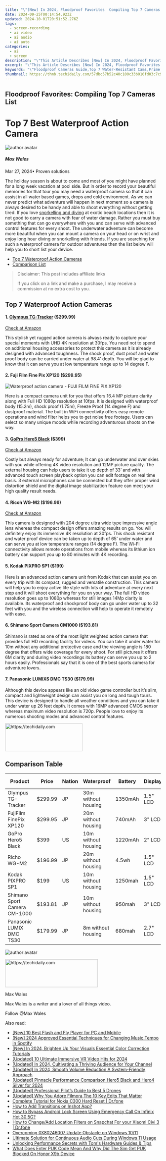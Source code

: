 ```yaml
---
title: "\"[New] In 2024, Floodproof Favorites  Compiling Top 7 Cameras List\""
date: 2024-09-25T00:14:54.923Z
updated: 2024-10-01T20:51:52.276Z
tags: 
  - screen-recording
  - ai video
  - ai audio
  - ai auto
categories: 
  - ai
  - screen
description: "\"This Article Describes [New] In 2024, Floodproof Favorites: Compiling Top 7 Cameras List\""
excerpt: "\"This Article Describes [New] In 2024, Floodproof Favorites: Compiling Top 7 Cameras List\""
keywords: "\"Floodproof Cameras Guide,Top 7 Water-Resistant Cams,Prime Floodproof Camlist,Best Floodproof Camera Reviews,Sealed Cameras for Floods,Leading Waterproof Cams Compiled,Select Floodproof Digital Cameras\""
thumbnail: https://thmb.techidaily.com/57dbc57b52c40c100c33b010fd03c7c914f04eea27a15b8c369fc3e51785f1d6.jpg
---
```


## Floodproof Favorites: Compiling Top 7 Cameras List

# Top 7 Best Waterproof Action Camera

![author avatar](https://images.wondershare.com/filmora/article-images/max-wales-author.jpg)

##### Max Wales

 Mar 27, 2024• Proven solutions

 The holiday season is about to come and most of you might have planned for a long week vacation at pool side. But in order to record your beautiful memories for that tour you may need a waterproof camera so that it can assist in all water based games, drops and cold environment. As we can never predict what adventure will happen in next moment so a camera is always desired to be handy and able to shoot everything without getting tired. If you love [snorkelling and diving](https://tools.techidaily.com/wondershare/filmora/download/) at exotic beach locations then it is not good to carry a camera with fear of water damage. Rather you must buy something that can go everywhere with you and can serve with advanced control features for every shoot. The underwater adventure can become more beautiful when you can mount a camera on your head or on wrist and enjoy long hour diving or snorkelling with friends. If you are searching for such a waterproof camera for outdoor adventures then the list below will help you to short list your device.

* [Top 7 Waterproof Action Cameras](#part1)
* [Comparison List](#part2)

>  Disclaimer: This post includes affiliate links
>
>  If you click on a link and make a purchase, I may receive a commission at no extra cost to you.
>

## Top 7 Waterproof Action Cameras

#### 1\. [Olympus TG-Tracker](https://tools.techidaily.com/wondershare/filmora/download/) ($299.99)

[Check at Amazon](https://www.amazon.com/gp/product/B01ERLMTSI/ref=as%5Fli%5Ftl?ie=UTF8&tag=vs-flora-20&camp=1789&creative=9325&linkCode=as2&creativeASIN=B01ERLMTSI&linkId=34d5c0e389cef67e7a6b9e5d754a12fc
)

 This stylish yet rugged action camera is always ready to capture your special moments with UHD 4K resolution at 30fps. You need not to spend on additional housing accessories to protect this camera as it is already designed with advanced toughness. The shock proof, dust proof and water proof body can be carried under water at 98.4’ depth. You will be glad to know that it can serve you at low temperature range up to 14 degree F.

#### 2\.  Fuji Film Fine Pix XP120 ($299.95)

![ Waterproof action camera - FUJI FILM FINE PIX XP120](https://images.wondershare.com/filmora/article-images/fuji-film-fine-pix-xp120.jpg)

 Here is a compact camera unit for you that offers 16.4 MP picture clarity along with Full HD 1080p resolution at 10fps. It is designed with waterproof body (15.2m), shock proof (1.75m), Freeze Proof (14 degree F) and dustproof material. The built in WiFi connectivity offers easy remote operations and wind filter helps you to get noise free footage. Users can select so many unique moods while recording adventurous shoots on the way.

#### 3\. [GoPro Hero5 Black](https://tools.techidaily.com/wondershare/filmora/download/) ($399)

[Check at Amazon](https://www.amazon.com/gp/product/B01M14ATO0/ref=as%5Fli%5Ftl?ie=UTF8&tag=vs-flora-20&camp=1789&creative=9325&linkCode=as2&creativeASIN=B01M14ATO0&linkId=5ce54ea937ecffa6b1b8056b6922abaa
)

 Costly but always ready for adventure; It can go underwater and over skies with you while offering 4K video resolution and 12MP picture quality. The external housing can help users to take it up depth of 33’ and with advanced touch screen playback option you can edit footage on real time basis. 3 external microphones can be connected but they offer proper wind distortion shield and the digital image stabilization feature can meet your high quality result needs.

#### 4\.  Ricoh WG-M2 ($196.99)

[Check at Amazon](https://www.amazon.com/gp/product/B01C395NWU/ref=as%5Fli%5Ftl?ie=UTF8&tag=vs-flora-20&camp=1789&creative=9325&linkCode=as2&creativeASIN=B01C395NWU&linkId=6090fffac05d4c82ef9e790492fd38f8
)

 This camera is designed with 204 degree ultra wide type impressive angle lens whereas the compact design offers amazing results on go. You will definitely enjoy its immersive 4K resolution at 30fps. This shock resistant and water proof device can be taken up to depth of 65’ under water and can serve you at low temperature ranges (14 degree F). The Wi-Fi connectivity allows remote operations from mobile whereas its lithium ion battery can support you up to 80 minutes with 4K recording.

#### 5\.  Kodak PIXPRO SP1 ($199)

 Here is an advanced action camera unit from Kodak that can assist you on every trip with its compact, rugged and versatile construction. This camera will help you to enjoy active life style with lots of adventure at every next step and it will shoot everything for you on your way. The full HD video resolution goes up to 1080p whereas for still images 14Mp clarity is available. Its waterproof and shockproof body can go under water up to 32 feet with you and the wireless connection will help to operate it remotely with ease.

#### 6\.  Shimano Sport Camera CM1000 ($193.81)

 Shimano is rated as one of the most light weighted action camera that provides full HD recording facility for videos. You can take it under water for 10m without any additional protective case and the viewing angle is 180 degree that offers wide coverage for every shoot. For still pictures it offers 6M clarity and during video recordings its battery can serve you up to 2 hours easily. Professionals say that it is one of the best sports camera for adventure lovers.

#### 7\.  Panasonic LUMIXS DMC TS30 ($179.99)

 Although this device appears like an old video game controller but it’s slim, compact and lightweight design can assist you on long and tough tours. This device is designed to handle all weather conditions and you can take it under water up 26 feet depth. It comes with 16MP advanced CMOS sensor whereas maximum video resolution is 720p. People love to enjoy its numerous shooting modes and advanced control features.

<!-- affiliate ads begin -->
<a href="https://aligracehair.sjv.io/c/5597632/2135412/19272" target="_top" id="2135412">
  <img src="//a.impactradius-go.com/display-ad/19272-2135412" border="0" alt="https://techidaily.com" width="250" height="90"/>
</a>
<img height="0" width="0" src="https://aligracehair.sjv.io/i/5597632/2135412/19272" style="position:absolute;visibility:hidden;" border="0" />
<!-- affiliate ads end -->

## Comparison Table

| Product                      | Price   | Nation | Waterproof          | Battery | Display  | Weight | shockproof | freezeproof     | Video resolution |
| ---------------------------- | ------- | ------ | ------------------- | ------- | -------- | ------ | ---------- | --------------- | ---------------- |
| Olympus TG-Tracker           | $299.99 | JP     | 30m without housing | 1350mAh | 1.5" LCD | 180g   | 2m         | \-10°C          | 4k/30fps         |
| FujiFilm FinePix XP120       | $299.95 | JP     | 20m without housing | 740mAh  | 3" LCD   | 453g   | 1.75m      | \-10°C to +40°C | 1080P/60fps      |
| GoPro Hero5 Black            | $399    | US     | 10m without housing | 1220mAh | 2" LCD   | 117g   | Y          | NA              | 4K/30FPS         |
| Richo WG-M2                  | $196.99 | JP     | 20m without housing | 4.5wh   | 1.5" LCD | 136g   | 2m         | \-10°C          | 1080P/30fps      |
| Kodak PIXPRO SP1             | $199    | US     | 10m without housing | 1250mah | 1.5" LCD | 155g   | 2m         | \-10°C to +40°C | 1080P/30fps      |
| Shimano Sport Camera CM-1000 | $193.81 | JP     | 10m without housing | 950mah  | 3" LCD   | 86g    | NA         | \-10°C to +40°C | 1080P/30fps      |
| Panasonic LUMIX DMC TS30     | $179.99 | JP     | 8m without housing  | 680mah  | 2.7" LCD | 144g   | 1.5m       | \-10°C          | 720p/30fps       |

![author avatar](https://images.wondershare.com/filmora/article-images/max-wales-author.jpg)

<!-- affiliate ads begin -->
<a href="https://aligracehair.sjv.io/c/5597632/2006941/19272" target="_top" id="2006941">
  <img src="//a.impactradius-go.com/display-ad/19272-2006941" border="0" alt="https://techidaily.com" width="300" height="90"/>
</a>
<img height="0" width="0" src="https://aligracehair.sjv.io/i/5597632/2006941/19272" style="position:absolute;visibility:hidden;" border="0" />
<!-- affiliate ads end -->

Max Wales

Max Wales is a writer and a lover of all things video.

Follow @Max Wales


<ins class="adsbygoogle"
     style="display:block"
     data-ad-format="autorelaxed"
     data-ad-client="ca-pub-7571918770474297"
     data-ad-slot="1223367746"></ins>



<ins class="adsbygoogle"
     style="display:block"
     data-ad-client="ca-pub-7571918770474297"
     data-ad-slot="8358498916"
     data-ad-format="auto"
     data-full-width-responsive="true"></ins>


<span class="atpl-alsoreadstyle">Also read:</span>
<div><ul>
<li><a href="https://article-files.techidaily.com/new-10-best-flash-and-fly-player-for-pc-and-mobile/"><u>[New] 10 Best Flash and Fly Player for PC and Mobile</u></a></li>
<li><a href="https://article-files.techidaily.com/new-2024-approved-essential-techniques-for-changing-music-tempo-in-spotify/"><u>[New] 2024 Approved Essential Techniques for Changing Music Tempo in Spotify</u></a></li>
<li><a href="https://article-files.techidaily.com/new-in-2024-brighten-up-your-visuals-essential-color-correction-tutorials/"><u>[New] In 2024, Brighten Up Your Visuals Essential Color Correction Tutorials</u></a></li>
<li><a href="https://facebook-video-share.techidaily.com/updated-10-ultimate-immersive-vr-video-hits-for-2024/"><u>[Updated] 10 Ultimate Immersive VR Video Hits for 2024</u></a></li>
<li><a href="https://fox-links.techidaily.com/updated-in-2024-cultivating-a-thriving-audience-for-your-channel/"><u>[Updated] In 2024, Cultivating a Thriving Audience for Your Channel</u></a></li>
<li><a href="https://article-files.techidaily.com/updated-in-2024-smooth-volume-reduction-a-system-friendly-approach/"><u>[Updated] In 2024, Smooth Volume Reduction A System-Friendly Approach</u></a></li>
<li><a href="https://article-files.techidaily.com/updated-pinnacle-performance-comparison-hero5-black-and-hero4-silver-for-2024/"><u>[Updated] Pinnacle Performance Comparison Hero5 Black and Hero4 Silver for 2024</u></a></li>
<li><a href="https://article-files.techidaily.com/updated-professional-pilots-guide-to-best-5-drones/"><u>[Updated] Professional Pilot’s Guide to Best 5 Drones</u></a></li>
<li><a href="https://article-files.techidaily.com/updated-why-you-adore-filmora-the-10-key-edits-that-matter/"><u>[Updated] Why You Adore Filmora The 10 Key Edits That Matter</u></a></li>
<li><a href="https://techidaily.com/complete-tutorial-for-nokia-c300-hard-reset-drfone-by-drfone-reset-android-reset-android/"><u>Complete Tutorial for Nokia C300 Hard Reset | Dr.fone</u></a></li>
<li><a href="https://article-files.techidaily.com/how-to-add-transitions-on-inshot-app/"><u>How to Add Transitions on Inshot App?</u></a></li>
<li><a href="https://unlock-android.techidaily.com/how-to-bypass-android-lock-screen-using-emergency-call-on-infinix-hot-30-5g-by-drfone-android/"><u>How to Bypass Android Lock Screen Using Emergency Call On Infinix Hot 30 5G?</u></a></li>
<li><a href="https://location-social.techidaily.com/how-to-changeadd-location-filters-on-snapchat-for-your-xiaomi-civi-3-drfone-by-drfone-virtual-android/"><u>How to Change/Add Location Filters on Snapchat For your Xiaomi Civi 3 | Dr.fone</u></a></li>
<li><a href="https://windows11.techidaily.com/overcoming-0x80246007-update-obstacle-on-windows-1011/"><u>Overcoming 0X80246007 Update Obstacle on Windows 10/11</u></a></li>
<li><a href="https://sound-issues.techidaily.com/ultimate-solution-for-continuous-audio-cuts-during-windows-11-usage/"><u>Ultimate Solution for Continuous Audio Cuts During Windows 11 Usage</u></a></li>
<li><a href="https://hardware-reviews.techidaily.com/unlocking-performance-secrets-with-toms-hardware-guides-and-tips/"><u>Unlocking Performance Secrets with Tom's Hardware Guides & Tips</u></a></li>
<li><a href="https://sim-unlock.techidaily.com/what-does-enter-puk-code-mean-and-why-did-the-sim-get-puk-blocked-on-honor-x9b-device-by-drfone-android/"><u>What Does Enter PUK Code Mean And Why Did The Sim Get PUK Blocked On Honor X9b Device</u></a></li>
</ul></div>

